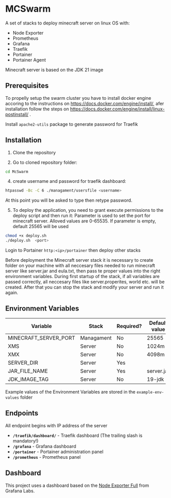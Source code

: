 
# MCSwarm

A set of stacks to deploy minecraft server on linux OS with:
- Node Exporter
- Prometheus
- Grafana
- Traefik
- Portainer
- Portainer Agent

Minecraft server is based on the JDK 21 image 

## Prerequisites

To propelly setup the swarm cluster you have to install docker engine accoring to the instructions on https://docs.docker.com/engine/install/, afer installation follow the steps on https://docs.docker.com/engine/install/linux-postinstall/ .

Install ```apache2-utils``` package to generate password for Traefik 



## Installation
1. Clone the repository

2. Go to cloned repository folder:

```bash
cd McSwarm
```
4. create username and password for traefik dashboard:

```bash
htpasswd -Bc -C 6 ./managament/usersfile <username>
```
At this point you will be asked to type then retype password.

5. To deploy the application, you need to grant execute permissions to the deploy script and then run it:
Parameter <port> is used to set the port for minecraft server. Alloved values are 0-65535. If parameter is empty, default 25565 will be used
```bash
chmod +x deploy.sh
./deploy.sh  <port>
```

Login to Portainer ```http:<ip>/portainer``` then deploy other stacks

Before deployment the Minecraft server stack it is necessary to create folder on your machine with all neccesary files needed to run minecraft server like server.jar and eula.txt, then pass te proper values into the right environment variables. During first startup of the stack, if all variables are passed correctly, all neccesary files like server.properites, world etc. will be created. After that you can stop the stack and modify your server and run it again.

## Environment Variables

| Variable                   | Stack      | Required? | Default value                              |
|----------------------------|------------|-----------|--------------------------------------------|
| MINECRAFT_SERVER_PORT      | Managament | No        | 25565                                      |
| XMS                        | Server     | No        | 1024m                                      |
| XMX                        | Server     | No        | 4098m                                      |
| SERVER_DIR                 | Server     | Yes       |                                            |
| JAR_FILE_NAME              | Server     | Yes       | server.jar                                 |
| JDK_IMAGE_TAG              | Server     | No        | 19-jdk                                     |

Example values of the Environment Variables are stored in the `example-env-values` folder

## Endpoints

All endpoint begins with IP address of the server

- **`/traefik/dashboard/`** - Traefik dashboard (The trailing slash is mandatory!)
- **`/grafana`** - Grafana dashboard
- **`/portainer`** - Portainer administration panel
- **`/prometheus`** - Prometheus panel
## Dashboard

This project uses a dashboard based on the [Node Exporter Full](https://grafana.com/grafana/dashboards/1860-node-exporter-full/) from Grafana Labs.

